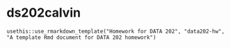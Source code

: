 # ds202calvin

```
usethis::use_rmarkdown_template("Homework for DATA 202", "data202-hw", "A template Rmd document for DATA 202 homework")
```
